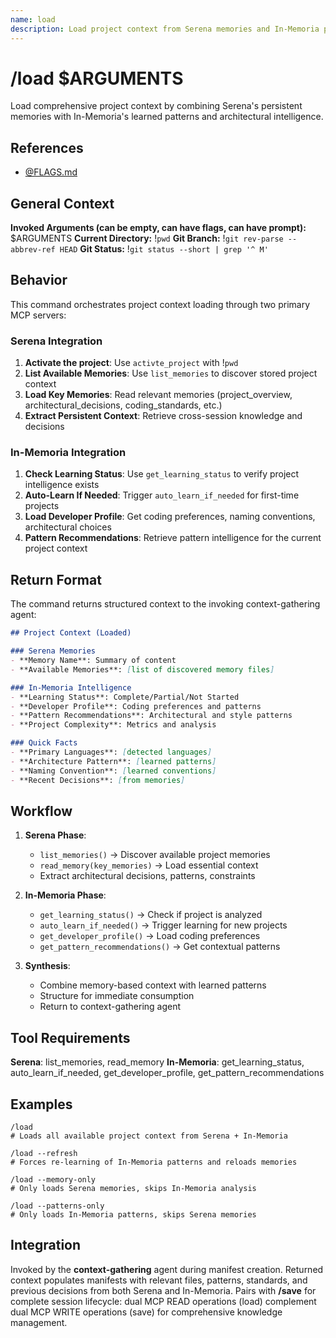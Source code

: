```yaml
---
name: load
description: Load project context from Serena memories and In-Memoria pattern intelligence
---
```


# /load $ARGUMENTS

Load comprehensive project context by combining Serena's persistent memories with In-Memoria's learned patterns and architectural intelligence.

## References
- [@FLAGS.md](../FLAGS.md)

## General Context
**Invoked Arguments (can be empty, can have flags, can have prompt):** $ARGUMENTS
**Current Directory:** !`pwd`
**Git Branch:** !`git rev-parse --abbrev-ref HEAD`
**Git Status:** 
!`git status --short | grep '^ M'`

## Behavior

This command orchestrates project context loading through two primary MCP servers:

### Serena Integration
1. **Activate the project**: Use `activte_project` with !`pwd`
2. **List Available Memories**: Use `list_memories` to discover stored project context
3. **Load Key Memories**: Read relevant memories (project_overview, architectural_decisions, coding_standards, etc.)
4. **Extract Persistent Context**: Retrieve cross-session knowledge and decisions

### In-Memoria Integration
1. **Check Learning Status**: Use `get_learning_status` to verify project intelligence exists
2. **Auto-Learn If Needed**: Trigger `auto_learn_if_needed` for first-time projects
3. **Load Developer Profile**: Get coding preferences, naming conventions, architectural choices
4. **Pattern Recommendations**: Retrieve pattern intelligence for the current project context

## Return Format

The command returns structured context to the invoking context-gathering agent:

```markdown
## Project Context (Loaded)

### Serena Memories
- **Memory Name**: Summary of content
- **Available Memories**: [list of discovered memory files]

### In-Memoria Intelligence
- **Learning Status**: Complete/Partial/Not Started
- **Developer Profile**: Coding preferences and patterns
- **Pattern Recommendations**: Architectural and style patterns
- **Project Complexity**: Metrics and analysis

### Quick Facts
- **Primary Languages**: [detected languages]
- **Architecture Pattern**: [learned patterns]
- **Naming Convention**: [learned conventions]
- **Recent Decisions**: [from memories]
```

## Workflow

1. **Serena Phase**:
   - `list_memories()` → Discover available project memories
   - `read_memory(key_memories)` → Load essential context
   - Extract architectural decisions, patterns, constraints

2. **In-Memoria Phase**:
   - `get_learning_status()` → Check if project is analyzed
   - `auto_learn_if_needed()` → Trigger learning for new projects
   - `get_developer_profile()` → Load coding preferences
   - `get_pattern_recommendations()` → Get contextual patterns

3. **Synthesis**:
   - Combine memory-based context with learned patterns
   - Structure for immediate consumption
   - Return to context-gathering agent

## Tool Requirements

**Serena**: list_memories, read_memory
**In-Memoria**: get_learning_status, auto_learn_if_needed, get_developer_profile, get_pattern_recommendations

## Examples

```
/load
# Loads all available project context from Serena + In-Memoria

/load --refresh
# Forces re-learning of In-Memoria patterns and reloads memories

/load --memory-only
# Only loads Serena memories, skips In-Memoria analysis

/load --patterns-only
# Only loads In-Memoria patterns, skips Serena memories
```

## Integration

Invoked by the **context-gathering** agent during manifest creation. Returned context populates manifests with relevant files, patterns, standards, and previous decisions from both Serena and In-Memoria. Pairs with **/save** for complete session lifecycle: dual MCP READ operations (load) complement dual MCP WRITE operations (save) for comprehensive knowledge management.

